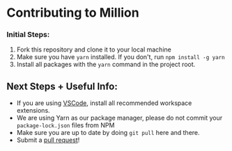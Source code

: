 # Contributing to Million

### Initial Steps:

1. Fork this repository and clone it to your local machine
2. Make sure you have `yarn` installed. If you don't, run `npm install -g yarn`
3. Install all packages with the `yarn` command in the project root.

## Next Steps + Useful Info:

- If you are using [VSCode](https://code.visualstudio.com/), install all recommended workspace extensions.
- We are using Yarn as our package manager, please do not commit your `package-lock.json` files from NPM
- Make sure you are up to date by doing `git pull` here and there.
- Submit a [pull request](https://github.com/aidenybai/lucia/pulls)!